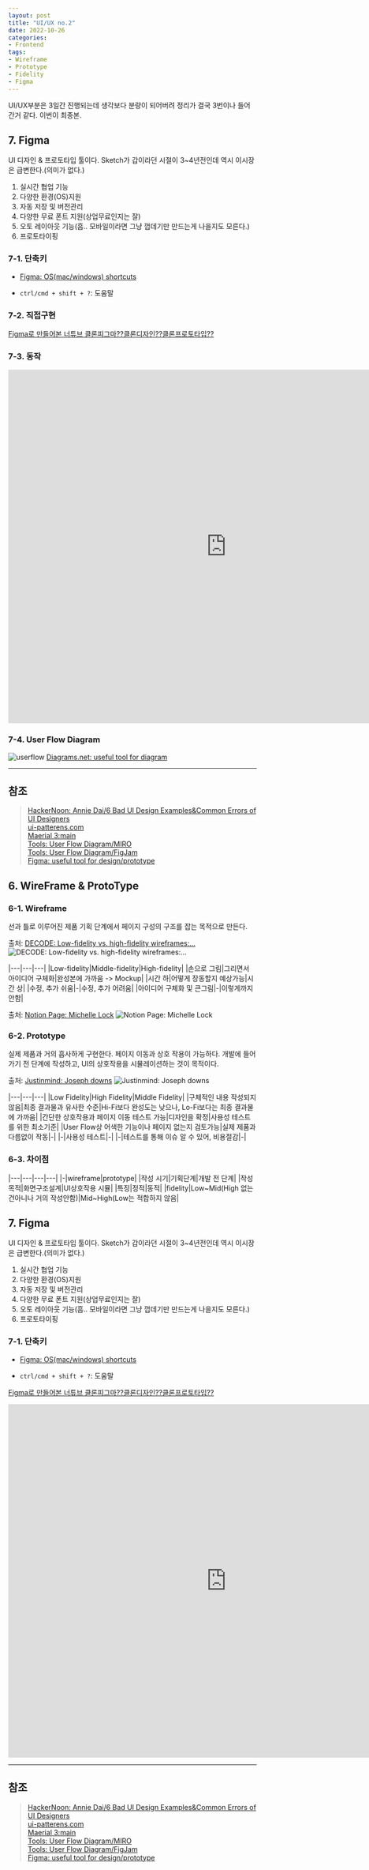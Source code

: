 ```yaml
---
layout: post
title: "UI/UX no.2"
date: 2022-10-26
categories:
- Frontend
tags:
- Wireframe
- Prototype
- Fidelity
- Figma
---
```


UI/UX부분은 3일간 진행되는데 생각보다 분량이 되어버려 정리가 결국 3번이나 들어간거 같다.
이번이 최종본.

## 7. Figma

UI 디자인 & 프로토타입 툴이다. Sketch가 갑이라던 시절이 3~4년전인데 역시 이시장은 급변한다.(의미가 없다.)

1. 실시간 협업 기능
2. 다양한 환경(OS)지원
3. 자동 저장 및 버전관리
4. 다양한 무료 폰트 지원(상업무료인지는 잘)
5. 오토 레이아웃 기능(흠.. 모바일이라면 그냥 껍데기만 만드는게 나을지도 모른다.)
6. 프로토타이핑

### 7-1. 단축키

- [Figma: OS(mac/windows) shortcuts](https://shortcuts.design/tools/toolspage-figma/)

- `ctrl/cmd + shift + ?`: 도움말

### 7-2. 직접구현

[Figma로 만들어본 너튜브 클론피그마??클론디자인??클론프로토타입??](https://www.figma.com/file/yXu5aKTMHwCdNwzE7afg8n/Untitled?node-id=0%3A1)

### 7-3. 동작

<iframe width="884" height="716" src="https://www.youtube.com/embed/Bqrr90Rt5YY" title="벌꿀오소리) Figma로 만들어본 너튜브(feat.대머리)" frameborder="0" allow="accelerometer; autoplay; clipboard-write; encrypted-media; gyroscope; picture-in-picture" allowfullscreen></iframe>

### 7-4. User Flow Diagram

![userflow](/assets/img/221026-youtube-clone-useflow.png)
[Diagrams.net: useful tool for diagram](https://app.diagrams.net/)

---

## 참조

> [HackerNoon: Annie Dai/6 Bad UI Design Examples&Common Errors of UI Designers](https://medium.com/hackernoon/6-bad-ui-design-examples-common-errors-of-ui-designers-e498e657b0c4)   
> [ui-patterens.com](https://ui-patterns.com/patterns)   
> [Maerial 3:main](https://m3.material.io/)   
> [Tools: User Flow Diagram/MIRO](https://miro.com/)   
> [Tools: User Flow Diagram/FigJam](https://www.figma.com/figjam/)   
> [Figma: useful tool for design/prototype](https://www.figma.com/)






## 6. WireFrame & ProtoType

### 6-1. Wireframe

선과 틀로 이루어진 제품 기획 단계에서 페이지 구성의 구조를 잡는 목적으로 만든다.

출처: [DECODE: Low-fidelity vs. high-fidelity wireframes:...](https://decode.agency/article/low-fidelity-vs-high-fidelity-wireframes/)
![DECODE: Low-fidelity vs. high-fidelity wireframes:...](/assets/img/221025-Example-of-low-medium-and-high-fidelity-wireframes.webp)

|---|---|---|
|Low-fidelity|Middle-fidelity|High-fidelity|
|손으로 그림|그리면서 아이디어 구체화|완성본에 가까움 -> Mockup|
|시간 하|어떻게 장동할지 예상가능|시간 상|
|수정, 추가 쉬움|-|수정, 추가 어려움|
|아이디어 구체화 및 큰그림|-|이렇게까지 안함|

출처: [Notion Page: Michelle Lock](https://michelleytlock.notion.site/History-Hunt-7686dffb433f49bcbb1062f8154d93fa)
![Notion Page: Michelle Lock](/assets/img/221025-scavenger-hunt-app-wireframe.png)

### 6-2. Prototype

실제 제품과 거의 흡사하게 구현한다. 페이지 이동과 상호 작용이 가능하다. 개발에 들어가기 전 단계에 작성하고, UI의 상호작용을 시뮬레이션하는 것이 목적이다.

출처: [Justinmind: Joseph downs](https://www.justinmind.com/prototyping/low-fidelity-vs-high-fidelity-prototypes)
![Justinmind: Joseph downs](/assets/img/221025-low-to-high-fidelity-prototype.png)

|---|---|---|
|Low Fidelity|High Fidelity|Middle Fidelity|
|구체적인 내용 작성되지 않음|최종 결과물과 유사한 수준|Hi-Fi보다 완성도는 낮으나, Lo-Fi보다는 최종 결과물에 가까움|
|간단한 상호작용과 페이지 이동 테스트 가능|디자인을 확정|사용성 테스트를 위한 최소기준|
|User Flow상 어색한 기능이나 페이지 없는지 검토가능|실제 제품과 다름없이 작동|-|
|-|사용성 테스트|-|
|-|테스트를 통해 이슈 알 수 있어, 비용절감|-|

### 6-3. 차이점

|---|---|---|---|
|-|wireframe|prototype|
|작성 시기|기획단계|개발 전 단계|
|작성 목적|화면구조설계|UI상호작용 시뮬|
|특징|정적|동적|
|fidelity|Low~Mid(High 없는건아니나 거의 작성안함)|Mid~High(Low는 적합하지 않음|

## 7. Figma

UI 디자인 & 프로토타입 툴이다. Sketch가 갑이라던 시절이 3~4년전인데 역시 이시장은 급변한다.(의미가 없다.)

1. 실시간 협업 기능
2. 다양한 환경(OS)지원
3. 자동 저장 및 버전관리
4. 다양한 무료 폰트 지원(상업무료인지는 잘)
5. 오토 레이아웃 기능(흠.. 모바일이라면 그냥 껍데기만 만드는게 나을지도 모른다.)
6. 프로토타이핑

### 7-1. 단축키

- [Figma: OS(mac/windows) shortcuts](https://shortcuts.design/tools/toolspage-figma/)

- `ctrl/cmd + shift + ?`: 도움말

[Figma로 만들어본 너튜브 클론피그마??클론디자인??클론프로토타입??](https://www.figma.com/file/yXu5aKTMHwCdNwzE7afg8n/Untitled?node-id=0%3A1)

<iframe width="884" height="716" src="https://www.youtube.com/embed/Bqrr90Rt5YY" title="벌꿀오소리) Figma로 만들어본 너튜브(feat.대머리)" frameborder="0" allow="accelerometer; autoplay; clipboard-write; encrypted-media; gyroscope; picture-in-picture" allowfullscreen></iframe>

---

## 참조

> [HackerNoon: Annie Dai/6 Bad UI Design Examples&Common Errors of UI Designers](https://medium.com/hackernoon/6-bad-ui-design-examples-common-errors-of-ui-designers-e498e657b0c4)   
> [ui-patterens.com](https://ui-patterns.com/patterns)   
> [Maerial 3:main](https://m3.material.io/)   
> [Tools: User Flow Diagram/MIRO](https://miro.com/)   
> [Tools: User Flow Diagram/FigJam](https://www.figma.com/figjam/)   
> [Figma: useful tool for design/prototype](https://www.figma.com/)
